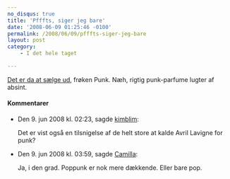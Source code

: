 ```yaml
---
no_disqus: true
title: 'Pfffts, siger jeg bare'
date: '2008-06-09 01:25:46 -0100'
permalink: /2008/06/09/pfffts-siger-jeg-bare
layout: post
category:
    - I det hele taget

---
```

[Det er da at sælge ud](http://politiken.dk/kultur/article520917.ece), frøken Punk. Næh, rigtig punk-parfume lugter af absint.
<div class="vintage-comments">
<h4>Kommentarer </h4>
<ul class="vintage-comments-list"><li>
<p class="comment-meta">Den <time datetime="2008-06-09T14:23:49+02:00">9. jun 2008 kl.  02:23</time>, sagde <a href="http://kimblim.dk">kimblim</a>:</p>
<p>Det er vist også en tilsnigelse af de helt store at kalde Avril Lavigne for punk?</p>
</li>
<li>
<p class="comment-meta">Den <time datetime="2008-06-09T15:59:12+02:00">9. jun 2008 kl.  03:59</time>, sagde <a href="http://xoc.dk">Camilla</a>:</p>
<p>Ja, i den grad. Poppunk er nok mere dækkende. Eller bare pop.</p>
</li>
</ul>
</div>
